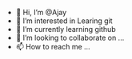 - 👋 Hi, I’m @Ajay
- 👀 I’m interested in Learing git
- 🌱 I’m currently learning github
- 💞️ I’m looking to collaborate on ...
- 📫 How to reach me ...

<!---
Pandafam574/Pandafam574 is a ✨ special ✨ repository because its `README.md` (this file) appears on your GitHub profile.
You can click the Preview link to take a look at your changes.
--->

